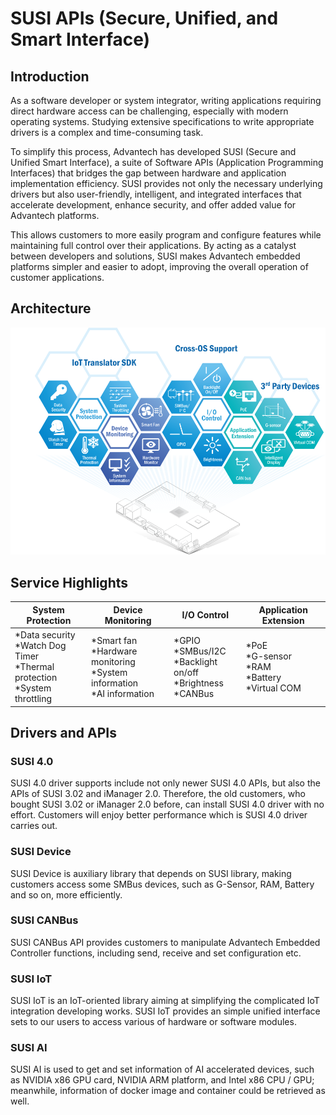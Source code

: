# SUSI APIs (Secure, Unified, and Smart Interface)
## Introduction
As a software developer or system integrator, writing applications requiring direct hardware access can be challenging, especially with modern operating systems. Studying extensive specifications to write appropriate drivers is a complex and time-consuming task.

To simplify this process, Advantech has developed SUSI (Secure and Unified Smart Interface), a suite of Software APIs (Application Programming Interfaces) that bridges the gap between hardware and application implementation efficiency. SUSI provides not only the necessary underlying drivers but also user-friendly, intelligent, and integrated interfaces that accelerate development, enhance security, and offer added value for Advantech platforms.

This allows customers to more easily program and configure features while maintaining full control over their applications. By acting as a catalyst between developers and solutions, SUSI makes Advantech embedded platforms simpler and easier to adopt, improving the overall operation of customer applications.

## Architecture

![image](Photo/SUSI.png)

## Service Highlights

| System Protection | Device Monitoring | I/O Control | Application Extension |
| ----------------- | ----------------- | ----------- | ----------- |
| *Data security <br>*Watch Dog Timer <br>*Thermal protection<br> *System throttling              | *Smart fan <br>*Hardware monitoring <br>*System information <br>*AI information             | *GPIO <br>*SMBus/I2C <br>*Backlight on/off <br>*Brightness <br>*CANBus | *PoE <br>*G-sensor <br>*RAM <br> *Battery <br>*Virtual COM |

## Drivers and APIs

### SUSI 4.0
SUSI 4.0 driver supports include not only newer SUSI 4.0 APIs, but also the APIs of SUSI 3.02 and iManager 2.0. Therefore, the old customers, who bought SUSI 3.02 or iManager 2.0 before, can install SUSI 4.0 driver with no effort. Customers will enjoy better performance which is SUSI 4.0 driver carries out.

### SUSI Device
SUSI Device is auxiliary library that depends on SUSI library, making customers access some SMBus devices, such as G-Sensor, RAM, Battery and so on, more efficiently.

### SUSI CANBus
SUSI CANBus API provides customers to manipulate Advantech Embedded Controller functions, including send, receive and set configuration etc.

### SUSI IoT
SUSI IoT is an IoT-oriented library aiming at simplifying the complicated IoT integration developing works. SUSI IoT provides an simple unified interface sets to our users to access various of hardware or software modules.

### SUSI AI
SUSI AI is used to get and set information of AI accelerated devices, such as NVIDIA x86 GPU card, NVIDIA ARM platform, and Intel x86 CPU / GPU; meanwhile, information of docker image and container could be retrieved as well.
